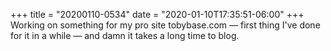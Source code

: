 +++
title = "20200110-0534"
date = "2020-01-10T17:35:51-06:00"
+++
Working on something for my pro site tobybase.com — first thing I've done for it in a while — and damn it takes a long time to blog.

